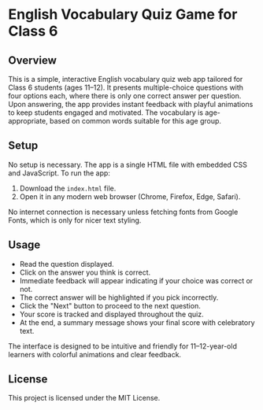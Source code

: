 # English Vocabulary Quiz Game for Class 6

## Overview
This is a simple, interactive English vocabulary quiz web app tailored for Class 6 students (ages 11–12). It presents multiple-choice questions with four options each, where there is only one correct answer per question. Upon answering, the app provides instant feedback with playful animations to keep students engaged and motivated. The vocabulary is age-appropriate, based on common words suitable for this age group.

## Setup
No setup is necessary. The app is a single HTML file with embedded CSS and JavaScript. To run the app:

1. Download the `index.html` file.
2. Open it in any modern web browser (Chrome, Firefox, Edge, Safari).

No internet connection is necessary unless fetching fonts from Google Fonts, which is only for nicer text styling.

## Usage
- Read the question displayed.
- Click on the answer you think is correct.
- Immediate feedback will appear indicating if your choice was correct or not.
- The correct answer will be highlighted if you pick incorrectly.
- Click the "Next" button to proceed to the next question.
- Your score is tracked and displayed throughout the quiz.
- At the end, a summary message shows your final score with celebratory text.

The interface is designed to be intuitive and friendly for 11–12-year-old learners with colorful animations and clear feedback.

## License
This project is licensed under the MIT License.